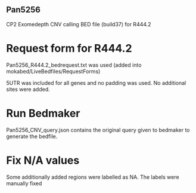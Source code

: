 ## Pan5256

CP2 Exomedepth CNV calling BED file (build37) for R444.2

# Request form for R444.2
Pan5256_R444.2_bedrequest.txt was used  (added into mokabed/LiveBedfiles/RequestForms)

5UTR was included for all genes and no padding was used. No additional sites were added. 

# Run Bedmaker
Pan5256_CNV_query.json contains the original query given to bedmaker to generate the bedfile.

# Fix N/A values
Some additionally added regions were labelled as NA. The labels were manually fixed